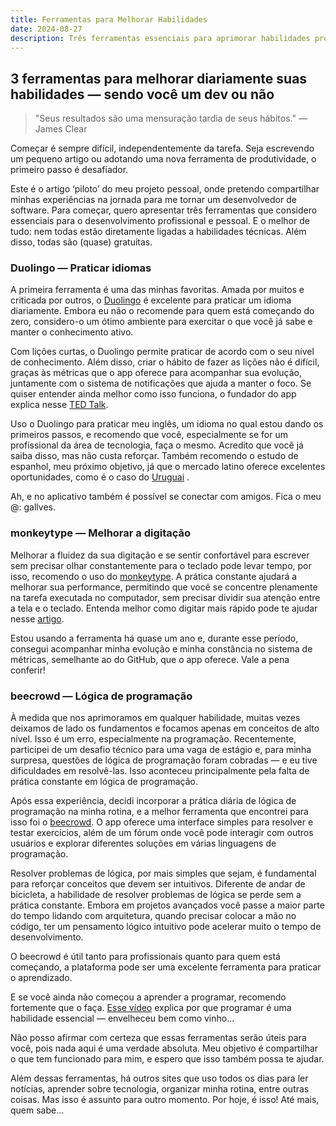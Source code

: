 ```yaml
---
title: Ferramentas para Melhorar Habilidades
date: 2024-08-27
description: Três ferramentas essenciais para aprimorar habilidades profissionais e pessoais, recomendadas por Gabriel Alves.
---
```


## 3 ferramentas para melhorar diariamente suas habilidades — sendo você um dev ou não

> "Seus resultados são uma mensuração tardia de seus hábitos." — James Clear

Começar é sempre difícil, independentemente da tarefa. Seja escrevendo um pequeno artigo ou adotando uma nova ferramenta de produtividade, o primeiro passo é desafiador.

Este é o artigo ‘piloto’ do meu projeto pessoal, onde pretendo compartilhar minhas experiências na jornada para me tornar um desenvolvedor de software. Para começar, quero apresentar três ferramentas que considero essenciais para o desenvolvimento profissional e pessoal. E o melhor de tudo: nem todas estão diretamente ligadas a habilidades técnicas. Além disso, todas são (quase) gratuitas.

### Duolingo — Praticar idiomas

A primeira ferramenta é uma das minhas favoritas. Amada por muitos e criticada por outros, o [Duolingo](https://www.duolingo.com) é excelente para praticar um idioma diariamente. Embora eu não o recomende para quem está começando do zero, considero-o um ótimo ambiente para exercitar o que você já sabe e manter o conhecimento ativo.

Com lições curtas, o Duolingo permite praticar de acordo com o seu nível de conhecimento. Além disso, criar o hábito de fazer as lições não é difícil, graças às métricas que o app oferece para acompanhar sua evolução, juntamente com o sistema de notificações que ajuda a manter o foco. Se quiser entender ainda melhor como isso funciona, o fundador do app explica nesse [TED Talk](https://www.youtube.com/watch?v=P6FORpg0KVo&ab_channel=TED).

Uso o Duolingo para praticar meu inglês, um idioma no qual estou dando os primeiros passos, e recomendo que você, especialmente se for um profissional da área de tecnologia, faça o mesmo. Acredito que você já saiba disso, mas não custa reforçar. Também recomendo o estudo de espanhol, meu próximo objetivo, já que o mercado latino oferece excelentes oportunidades, como é o caso do [Uruguai](https://valor.globo.com/financas/noticia/2024/07/09/uruguai-vira-refugio-de-bilionarios-e-centro-de-tecnologia.ghtml) .

Ah, e no aplicativo também é possível se conectar com amigos. Fica o meu @: gallves.

### monkeytype — Melhorar a digitação

Melhorar a fluidez da sua digitação e se sentir confortável para escrever sem precisar olhar constantemente para o teclado pode levar tempo, por isso, recomendo o uso do [monkeytype](https://monkeytype.com). A prática constante ajudará a melhorar sua performance, permitindo que você se concentre plenamente na tarefa executada no computador, sem precisar dividir sua atenção entre a tela e o teclado. Entenda melhor como digitar mais rápido pode te ajudar nesse [artigo](https://www.typing.com/articles/the-time-saving-of-fast-typists).

Estou usando a ferramenta há quase um ano e, durante esse período, consegui acompanhar minha evolução e minha constância no sistema de métricas, semelhante ao do GitHub, que o app oferece. Vale a pena conferir!

### beecrowd — Lógica de programação

À medida que nos aprimoramos em qualquer habilidade, muitas vezes deixamos de lado os fundamentos e focamos apenas em conceitos de alto nível. Isso é um erro, especialmente na programação. Recentemente, participei de um desafio técnico para uma vaga de estágio e, para minha surpresa, questões de lógica de programação foram cobradas — e eu tive dificuldades em resolvê-las. Isso aconteceu principalmente pela falta de prática constante em lógica de programação.

Após essa experiência, decidi incorporar a prática diária de lógica de programação na minha rotina, e a melhor ferramenta que encontrei para isso foi o [beecrowd](https://judge.beecrowd.com). O app oferece uma interface simples para resolver e testar exercícios, além de um fórum onde você pode interagir com outros usuários e explorar diferentes soluções em várias linguagens de programação.

Resolver problemas de lógica, por mais simples que sejam, é fundamental para reforçar conceitos que devem ser intuitivos. Diferente de andar de bicicleta, a habilidade de resolver problemas de lógica se perde sem a prática constante. Embora em projetos avançados você passe a maior parte do tempo lidando com arquitetura, quando precisar colocar a mão no código, ter um pensamento lógico intuitivo pode acelerar muito o tempo de desenvolvimento.

O beecrowd é útil tanto para profissionais quanto para quem está começando, a plataforma pode ser uma excelente ferramenta para praticar o aprendizado.

E se você ainda não começou a aprender a programar, recomendo fortemente que o faça. [Esse vídeo](https://www.youtube.com/watch?v=mHW1Hsqlp6A&ab_channel=Kolaborativa) explica por que programar é uma habilidade essencial — envelheceu bem como vinho...

Não posso afirmar com certeza que essas ferramentas serão úteis para você, pois nada aqui é uma verdade absoluta. Meu objetivo é compartilhar o que tem funcionado para mim, e espero que isso também possa te ajudar.

Além dessas ferramentas, há outros sites que uso todos os dias para ler notícias, aprender sobre tecnologia, organizar minha rotina, entre outras coisas. Mas isso é assunto para outro momento. Por hoje, é isso! Até mais, quem sabe…
